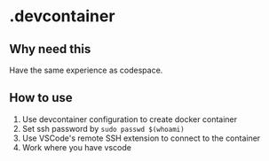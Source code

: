 # .devcontainer 

## Why need this

Have the same experience as codespace.

## How to use

1. Use devcontainer configuration to create docker container
2. Set ssh password by `sudo passwd $(whoami)` 
3. Use VSCode's remote SSH extension to connect to the container
4. Work where you have vscode